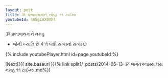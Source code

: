 ```yaml
---
layout: post
title: ૐ પ્રભાવાથમાંને નમહ ૧૧ ટાઈમ્સ
youtubeId: 4ASgLAX0Vh4
---
```

 
 
 ૐ પ્રભાવાથમાંને નમહ  
 
 -  જેની ખ્યાતિ છે કે તે બધી સત્યનો સત્ય છે 
 
  
 
  
 
 
 
 
 
 


{% include youtubePlayer.html id=page.youtubeId %}
 
[Next]({{ site.baseurl }}{% link  split1/_posts/2014-05-13-ૐ જગતકલાસ્થાલય નમહ ૧૧ ટાઈમ્સ.md%})
 

